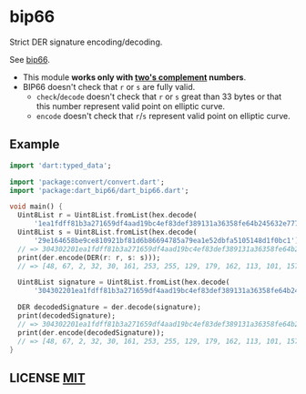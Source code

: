 # bip66

Strict DER signature encoding/decoding.

See [bip66](https://github.com/bitcoin/bips/blob/master/bip-0066.mediawiki).

- This module **works only with [two's complement](https://en.wikipedia.org/wiki/Two's_complement) numbers**.
- BIP66 doesn't check that `r` or `s` are fully valid.
    - `check`/`decode` doesn't check that `r` or `s` great than 33 bytes or that this number represent valid point on elliptic curve.
    - `encode` doesn't check that `r`/`s` represent valid point on elliptic curve.

## Example

``` dart
import 'dart:typed_data';

import 'package:convert/convert.dart';
import 'package:dart_bip66/dart_bip66.dart';

void main() {
  Uint8List r = Uint8List.fromList(hex.decode(
      '1ea1fdff81b3a271659df4aad19bc4ef83def389131a36358fe64b245632e777'));
  Uint8List s = Uint8List.fromList(hex.decode(
      '29e164658be9ce810921bf81d6b86694785a79ea1e52dbfa5105148d1f0bc1'));
  // => 304302201ea1fdff81b3a271659df4aad19bc4ef83def389131a36358fe64b245632e777021f29e164658be9ce810921bf81d6b86694785a79ea1e52dbfa5105148d1f0bc1
  print(der.encode(DER(r: r, s: s)));
  // => [48, 67, 2, 32, 30, 161, 253, 255, 129, 179, 162, 113, 101, 157, 244, 170, 209, 155, 196, 239, 131, 222, 243, 137, 19, 26, 54, 53, 143, 230, 75, 36, 86, 50, 231, 119, 2, 31, 41, 225, 100, 101, 139, 233, 206, 129, 9, 33, 191, 129, 214, 184, 102, 148, 120, 90, 121, 234, 30, 82, 219, 250, 81, 5, 20, 141, 31, 11, 193]

  Uint8List signature = Uint8List.fromList(hex.decode(
      '304302201ea1fdff81b3a271659df4aad19bc4ef83def389131a36358fe64b245632e777021f29e164658be9ce810921bf81d6b86694785a79ea1e52dbfa5105148d1f0bc1'));

  DER decodedSignature = der.decode(signature);
  print(decodedSignature);
  // => 304302201ea1fdff81b3a271659df4aad19bc4ef83def389131a36358fe64b245632e777021f29e164658be9ce810921bf81d6b86694785a79ea1e52dbfa5105148d1f0bc1
  print(der.encode(decodedSignature));
  // => [48, 67, 2, 32, 30, 161, 253, 255, 129, 179, 162, 113, 101, 157, 244, 170, 209, 155, 196, 239, 131, 222, 243, 137, 19, 26, 54, 53, 143, 230, 75, 36, 86, 50, 231, 119, 2, 31, 41, 225, 100, 101, 139, 233, 206, 129, 9, 33, 191, 129, 214, 184, 102, 148, 120, 90, 121, 234, 30, 82, 219, 250, 81, 5, 20, 141, 31, 11, 193]
}
```

## LICENSE [MIT](LICENSE)